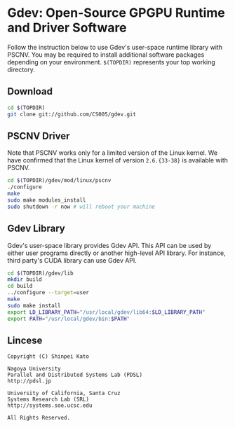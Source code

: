 # Gdev: Open-Source GPGPU Runtime and Driver Software

Follow the instruction below to use Gdev's user-space runtime library
with PSCNV. You may be required to install additional software
packages depending on your environment. `$(TOPDIR)` represents your top
working directory.

## Download

```sh
cd $(TOPDIR)
git clone git://github.com/CS005/gdev.git
```

## PSCNV Driver

Note that PSCNV works only for a limited version of the Linux kernel.
We have confirmed that the Linux kernel of version `2.6.{33-38}` is
available with PSCNV.

```sh
cd $(TOPDIR)/gdev/mod/linux/pscnv
./configure
make
sudo make modules_install
sudo shutdown -r now # will reboot your machine
```

## Gdev Library

Gdev's user-space library provides Gdev API. This API can be used
by either user programs directly or another high-level API library.
For instance, third party's CUDA library can use Gdev API.

```sh
cd $(TOPDIR)/gdev/lib
mkdir build
cd build
../configure --target=user
make
sudo make install
export LD_LIBRARY_PATH="/usr/local/gdev/lib64:$LD_LIBRARY_PATH"
export PATH="/usr/local/gdev/bin:$PATH"
```


## Lincese
```
Copyright (C) Shinpei Kato

Nagoya University
Parallel and Distributed Systems Lab (PDSL)
http://pdsl.jp

University of California, Santa Cruz
Systems Research Lab (SRL)
http://systems.soe.ucsc.edu

All Rights Reserved.
```
